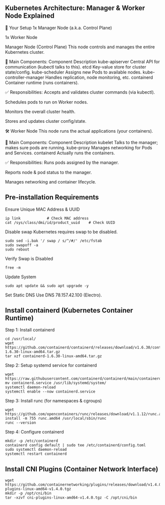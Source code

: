 ## Kubernetes Architecture: Manager & Worker Node Explained
📌 Your Setup
1x Manager Node (a.k.a. Control Plane)

1x Worker Node

Manager Node (Control Plane)
This node controls and manages the entire Kubernetes cluster.

🔧 Main Components:
Component	Description
kube-apiserver	Central API for communication (kubectl talks to this).
etcd	Key-value store for cluster state/config.
kube-scheduler	Assigns new Pods to available nodes.
kube-controller-manager	Handles replication, node monitoring, etc.
containerd	Container runtime (runs containers).

✅ Responsibilities:
Accepts and validates cluster commands (via kubectl).

Schedules pods to run on Worker nodes.

Monitors the overall cluster health.

Stores and updates cluster config/state.

🛠️ Worker Node
This node runs the actual applications (your containers).

🔧 Main Components:
Component	Description
kubelet	Talks to the manager; makes sure pods are running.
kube-proxy	Manages networking for Pods and Services.
containerd	Actually runs the containers.

✅ Responsibilities:
Runs pods assigned by the manager.

Reports node & pod status to the manager.

Manages networking and container lifecycle.


## Pre-installation Requirements
Ensure Unique MAC Address & UUID 
```
ip link            # Check MAC address
cat /sys/class/dmi/id/product_uuid    # Check UUID
```
Disable swap
Kubernetes requires swap to be disabled.
```
sudo sed -i.bak '/ swap / s/^/#/' /etc/fstab
sudo swapoff -a
sudo reboot

```
Verify Swap is Disabled
```
free -m
```
Update System
```
sudo apt update && sudo apt upgrade -y

```
Set Static DNS
Use DNS 78.157.42.100 (Electro).

## Install containerd (Kubernetes Container Runtime)
Step 1: Install containerd
```
cd /usr/local/
wget https://github.com/containerd/containerd/releases/download/v1.6.30/containerd-1.6.30-linux-amd64.tar.gz
tar xzf containerd-1.6.30-linux-amd64.tar.gz
```
Step 2: Setup systemd service for containerd
```
wget https://raw.githubusercontent.com/containerd/containerd/main/containerd.service
mv containerd.service /usr/lib/systemd/system/
systemctl daemon-reload
systemctl enable --now containerd.service
```
Step 3: Install runc (for namespaces & cgroups)
```
wget https://github.com/opencontainers/runc/releases/download/v1.1.12/runc.amd64
install -m 755 runc.amd64 /usr/local/sbin/runc
runc --version
```
Step 4: Configure containerd
```
mkdir -p /etc/containerd
containerd config default | sudo tee /etc/containerd/config.toml
sudo systemctl daemon-reload
systemctl restart containerd
```
## Install CNI Plugins (Container Network Interface)
```
wget https://github.com/containernetworking/plugins/releases/download/v1.4.0/cni-plugins-linux-amd64-v1.4.0.tgz
mkdir -p /opt/cni/bin
tar -xzvf cni-plugins-linux-amd64-v1.4.0.tgz -C /opt/cni/bin
```


